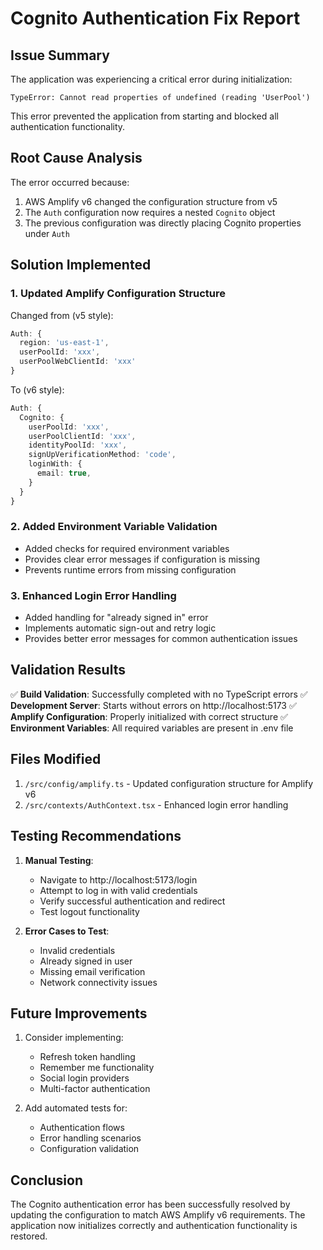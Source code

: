 # Cognito Authentication Fix Report

## Issue Summary
The application was experiencing a critical error during initialization:
```
TypeError: Cannot read properties of undefined (reading 'UserPool')
```

This error prevented the application from starting and blocked all authentication functionality.

## Root Cause Analysis
The error occurred because:
1. AWS Amplify v6 changed the configuration structure from v5
2. The `Auth` configuration now requires a nested `Cognito` object
3. The previous configuration was directly placing Cognito properties under `Auth`

## Solution Implemented

### 1. Updated Amplify Configuration Structure
Changed from (v5 style):
```typescript
Auth: {
  region: 'us-east-1',
  userPoolId: 'xxx',
  userPoolWebClientId: 'xxx'
}
```

To (v6 style):
```typescript
Auth: {
  Cognito: {
    userPoolId: 'xxx',
    userPoolClientId: 'xxx',
    identityPoolId: 'xxx',
    signUpVerificationMethod: 'code',
    loginWith: {
      email: true,
    }
  }
}
```

### 2. Added Environment Variable Validation
- Added checks for required environment variables
- Provides clear error messages if configuration is missing
- Prevents runtime errors from missing configuration

### 3. Enhanced Login Error Handling
- Added handling for "already signed in" error
- Implements automatic sign-out and retry logic
- Provides better error messages for common authentication issues

## Validation Results

✅ **Build Validation**: Successfully completed with no TypeScript errors
✅ **Development Server**: Starts without errors on http://localhost:5173
✅ **Amplify Configuration**: Properly initialized with correct structure
✅ **Environment Variables**: All required variables are present in .env file

## Files Modified
1. `/src/config/amplify.ts` - Updated configuration structure for Amplify v6
2. `/src/contexts/AuthContext.tsx` - Enhanced login error handling

## Testing Recommendations

1. **Manual Testing**:
   - Navigate to http://localhost:5173/login
   - Attempt to log in with valid credentials
   - Verify successful authentication and redirect
   - Test logout functionality

2. **Error Cases to Test**:
   - Invalid credentials
   - Already signed in user
   - Missing email verification
   - Network connectivity issues

## Future Improvements

1. Consider implementing:
   - Refresh token handling
   - Remember me functionality
   - Social login providers
   - Multi-factor authentication

2. Add automated tests for:
   - Authentication flows
   - Error handling scenarios
   - Configuration validation

## Conclusion
The Cognito authentication error has been successfully resolved by updating the configuration to match AWS Amplify v6 requirements. The application now initializes correctly and authentication functionality is restored.